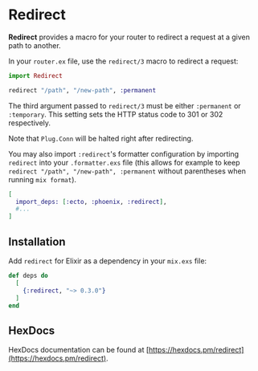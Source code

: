 # Redirect

**Redirect** provides a macro for your router to redirect a request at a given
path to another.

In your `router.ex` file, use the `redirect/3` macro to redirect a request:

```elixir
import Redirect

redirect "/path", "/new-path", :permanent
```

The third argument passed to `redirect/3` must be either `:permanent` or
`:temporary`. This setting sets the HTTP status code to 301 or 302 respectively.

Note that `Plug.Conn` will be halted right after redirecting.

You may also import `:redirect`'s formatter configuration by importing
`redirect` into your `.formatter.exs` file (this allows for example to keep
`redirect "/path", "/new-path", :permanent` without parentheses when running `mix format`).

```elixir
[
  import_deps: [:ecto, :phoenix, :redirect],
  #...
]
```

## Installation

Add `redirect` for Elixir as a dependency in your `mix.exs` file:

```elixir
def deps do
  [
    {:redirect, "~> 0.3.0"}
  ]
end
```

## HexDocs

HexDocs documentation can be found at [https://hexdocs.pm/redirect](https://hexdocs.pm/redirect).

